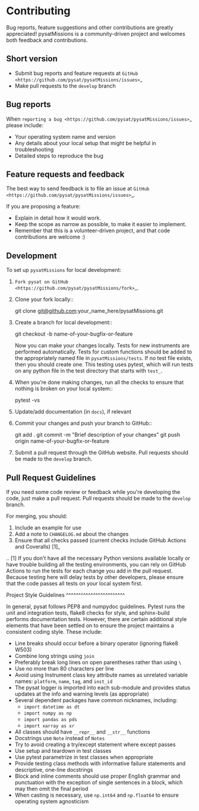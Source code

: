 Contributing
============

Bug reports, feature suggestions and other contributions are greatly
appreciated!  pysatMissions is a community-driven project and welcomes both feedback and contributions.

Short version
-------------

* Submit bug reports and feature requests at `GitHub <https://github.com/pysat/pysatMissions/issues>`_
* Make pull requests to the ``develop`` branch

Bug reports
-----------

When `reporting a bug <https://github.com/pysat/pysatMissions/issues>`_ please
include:

* Your operating system name and version
* Any details about your local setup that might be helpful in troubleshooting
* Detailed steps to reproduce the bug

Feature requests and feedback
-----------------------------

The best way to send feedback is to file an issue at
`GitHub <https://github.com/pysat/pysatMissions/issues>`_.

If you are proposing a feature:

* Explain in detail how it would work.
* Keep the scope as narrow as possible, to make it easier to implement.
* Remember that this is a volunteer-driven project, and that code contributions
  are welcome :)

Development
-----------

To set up `pysatMissions` for local development:

1. `Fork pysat on GitHub <https://github.com/pysat/pysatMissions/fork>`_.
2. Clone your fork locally::

    git clone git@github.com:your_name_here/pysatMissions.git

3. Create a branch for local development::

    git checkout -b name-of-your-bugfix-or-feature

   Now you can make your changes locally. Tests for new instruments are
   performed automatically.  Tests for custom functions should be added to
   the appropriately named file in ``pysatMissions/tests``.  If no test
   file exists, then you should create one.  This testing uses pytest, which
   will run tests on any python file in the test directory that starts with
   ``test_``.

4. When you're done making changes, run all the checks to ensure that nothing
   is broken on your local system::

    pytest -vs

5. Update/add documentation (in ``docs``), if relevant

5. Commit your changes and push your branch to GitHub::

    git add .
    git commit -m "Brief description of your changes"
    git push origin name-of-your-bugfix-or-feature

6. Submit a pull request through the GitHub website. Pull requests should be
   made to the ``develop`` branch.

Pull Request Guidelines
-----------------------

If you need some code review or feedback while you're developing the code, just
make a pull request. Pull requests should be made to the ``develop`` branch.

For merging, you should:

1. Include an example for use
2. Add a note to ``CHANGELOG.md`` about the changes
3. Ensure that all checks passed (current checks include GitHub Actions
   and Coveralls) [1]_

.. [1] If you don't have all the necessary Python versions available locally or
       have trouble building all the testing environments, you can rely on
       GitHub Actions to run the tests for each change you add in the pull
       request. Because testing here will delay tests by other developers,
       please ensure that the code passes all tests on your local system first.

 Project Style Guidelines
 ^^^^^^^^^^^^^^^^^^^^^^^^

 In general, pysat follows PEP8 and numpydoc guidelines.  Pytest runs the unit
 and integration tests, flake8 checks for style, and sphinx-build performs
 documentation tests.  However, there are certain additional style elements that
 have been settled on to ensure the project maintains a consistent coding style.
 These include:

 * Line breaks should occur before a binary operator (ignoring flake8 W503)
 * Combine long strings using `join`
 * Preferably break long lines on open parentheses rather than using `\`
 * Use no more than 80 characters per line
 * Avoid using Instrument class key attribute names as unrelated variable names:
   `platform`, `name`, `tag`, and `inst_id`
 * The pysat logger is imported into each sub-module and provides status updates
   at the info and warning levels (as appropriate)
 * Several dependent packages have common nicknames, including:
   * `import datetime as dt`
   * `import numpy as np`
   * `import pandas as pds`
   * `import xarray as xr`
 * All classes should have `__repr__` and `__str__` functions
 * Docstrings use `Note` instead of `Notes`
 * Try to avoid creating a try/except statement where except passes
 * Use setup and teardown in test classes
 * Use pytest parametrize in test classes when appropriate
 * Provide testing class methods with informative failure statements and
   descriptive, one-line docstrings
 * Block and inline comments should use proper English grammar and punctuation
   with the exception of single sentences in a block, which may then omit the
   final period
 * When casting is necessary, use `np.int64` and `np.float64` to ensure operating
    system agnosticism
